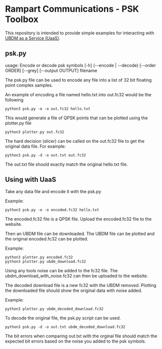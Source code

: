 # Rampart Communications - PSK Toolbox

This repository is intended to provide simple examples for interacting
with [UBDM as a Service (UaaS)](https://ubdm-as-a-service.rampartcommunications.com).

## psk.py

usage: Encode or decode psk symbols [-h] (--encode | --decode) [--order ORDER] [--grey] [--output OUTPUT] filename

The psk.py file can be used to encode any file into a list of 32 bit floating point complex samples.

An example of encoding a file named hello.txt into out.fc32 would be the following

    python3 psk.py -e -o out.fc32 hello.txt

This would generate a file of QPSK points that can be plotted using the plotter.py file

    python3 plotter.py out.fc32

The hard decision (slicer) can be called on the out.fc32 file to get the original data file.
For example:

    python3 psk.py -d -o out.txt out.fc32

The out.txt file should exactly match the original hello.txt file.

## Using with UaaS

Take any data file and encode it with the psk.py

Example:

    python3 psk.py -e -o encoded.fc32 hello.txt

The encoded.fc32 file is a QPSK file.  Upload the encoded.fc32 file to the website.

Then an UBDM file can be downloaded.  The UBDM file can be plotted and the original encoded.fc32 can be plotted.

Example:

    python3 plotter.py encoded.fc32
    python3 plotter.py ubdm_download.fc32


Using any tools noise can be added to the fc32 file.  The ubdm_download_with_noise.fc32 can then be uploaded to the website.

The decoded download file is a new fc32 with the UBDM removed.  Plotting the downloaded file should show the original data with noise added.

Example:

    python3 plotter.py ubdm_decoded_download.fc32

To decode the original file, the psk.py script can be used.

    python3 psk.py -d -o out.txt ubdm_decoded_download.fc32

The bit errors when comparing out.txt with the orginal file should match the expected bit errors based on the noise you added to the psk symbols.